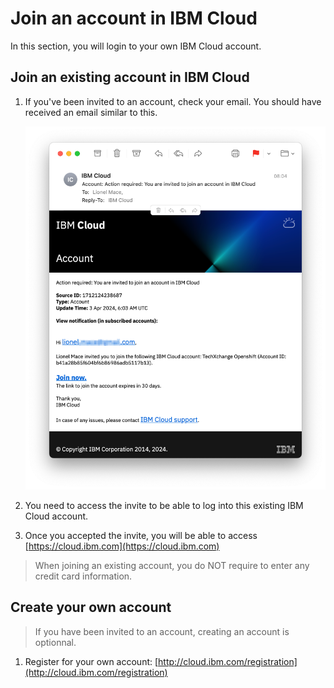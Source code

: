 # Join an account in IBM Cloud

In this section, you will login to your own IBM Cloud account.

## Join an existing account in IBM Cloud

1. If you've been invited to an account, check your email. You should have received an email similar to this.

    ![Email invite](../assets/email-invite.png)

2. You need to access the invite to be able to log into this existing IBM Cloud account.

3. Once you accepted the invite, you will be able to access [https://cloud.ibm.com](https://cloud.ibm.com)

> When joining an existing account, you do NOT require to enter any credit card information.

## Create your own account

> If you have been invited to an account, creating an account is optionnal.

1. Register for your own account: [http://cloud.ibm.com/registration](http://cloud.ibm.com/registration)

